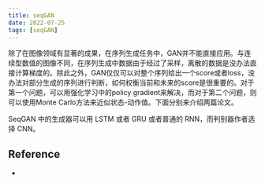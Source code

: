 ```yaml
---
title: seqGAN
date: 2022-07-25
tags: [seqGAN]
---
```


除了在图像领域有显著的成果，在序列生成任务中，GAN并不能直接应用。与连续型数值的图像不同，在序列生成中数据由于经过了采样，离散的数据是没办法直接计算梯度的。除此之外，GAN仅仅可以对整个序列给出一个score或者loss，没办法对部分生成的序列进行判断，如何权衡当前和未来的score是很重要的。对于第一个问题，可以用强化学习中的policy gradient来解决，而对于第二个问题，则可以使用Monte Carlo方法来近似状态-动作值。下面分别来介绍两篇论文。

SeqGAN 中的生成器可以用 LSTM 或者 GRU 或者普通的 RNN，而判别器作者选择 CNN。

## Reference

- []()